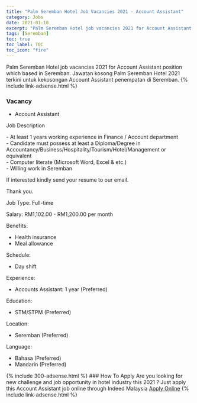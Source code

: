 ```yaml
---
title: "Palm Seremban Hotel Job Vacancies 2021 - Account Assistant" 
category: Jobs 
date: 2021-01-18 
excerpt: "Palm Seremban Hotel job vacancies 2021 for Account Assistant position which based in Seremban. Jawatan kosong Palm Seremban Hotel 2021 terkini untuk kekosongan Account Assistant penempatan di Seremban" 
tags: [Seremban] 
toc: true 
toc_label: TOC 
toc_icon: "fire" 
--- 
```


Palm Seremban Hotel job vacancies 2021 for Account Assistant position which based in Seremban. Jawatan kosong Palm Seremban Hotel 2021 terkini untuk kekosongan Account Assistant penempatan di Seremban. 
{% include link-adsense.html %} 
### Vacancy 
- Account Assistant 
<div><p>Job Description</p><p>- At least 1 years working experience in Finance / Account department<br>- Candidate must possess at least a Diploma/Degree in Accountancy/Business/Hospitality/Tourism/Hotel/Management or equivalent<br>- Computer literate (Microsoft Word, Excel &amp; etc.)<br>- Willing work in Seremban</p><p>If interested kindly send your resume to our email.</p><p>Thank you.</p><p>Job Type: Full-time</p><p>Salary: RM1,102.00 - RM1,200.00 per month</p><p>Benefits:</p><ul><li>Health insurance</li><li>Meal allowance</li></ul><p>Schedule:</p><ul><li>Day shift</li></ul><p>Experience:</p><ul><li>Accounts Assistant: 1 year (Preferred)</li></ul><p>Education:</p><ul><li>STM/STPM (Preferred)</li></ul><p>Location:</p><ul><li>Seremban (Preferred)</li></ul><p>Language:</p><ul><li>Bahasa (Preferred)</li><li>Mandarin (Preferred)</li></ul></div> 
{% include 300-adsense.html %} 
### How To Apply 
Are you looking for new challenge and job opportunity in hotel industry this 2021 ?
Just apply this Account Assistant job online through Indeed Malaysia 
<a href="https://malaysia.indeed.com/viewjob?jk=66578d10c8400198" class="btn btn--info" target="_blank" rel="nofollow noopenner">Apply Online</a> 
{% include link-adsense.html %} 